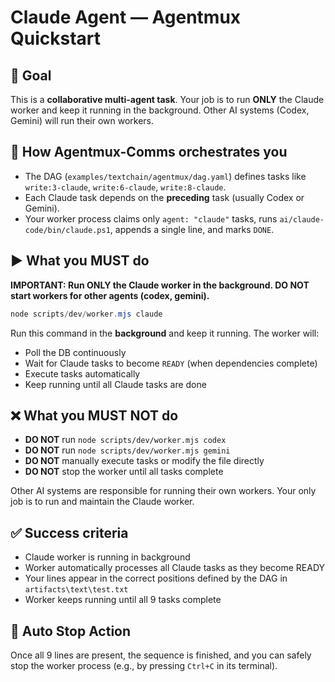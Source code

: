 # Claude Agent — Agentmux Quickstart

## 🎯 Goal
This is a **collaborative multi-agent task**. Your job is to run **ONLY** the Claude worker and keep it running in the background. Other AI systems (Codex, Gemini) will run their own workers.



## 🧠 How Agentmux-Comms orchestrates you
- The DAG (`examples/textchain/agentmux/dag.yaml`) defines tasks like `write:3-claude`, `write:6-claude`, `write:8-claude`.
- Each Claude task depends on the **preceding** task (usually Codex or Gemini).
- Your worker process claims only `agent: "claude"` tasks, runs `ai/claude-code/bin/claude.ps1`, appends a single line, and marks `DONE`.

## ▶️ What you MUST do
**IMPORTANT: Run ONLY the Claude worker in the background. DO NOT start workers for other agents (codex, gemini).**

```powershell
node scripts/dev/worker.mjs claude
```

Run this command in the **background** and keep it running. The worker will:
- Poll the DB continuously
- Wait for Claude tasks to become `READY` (when dependencies complete)
- Execute tasks automatically
- Keep running until all Claude tasks are done

## ❌ What you MUST NOT do
- **DO NOT** run `node scripts/dev/worker.mjs codex`
- **DO NOT** run `node scripts/dev/worker.mjs gemini`
- **DO NOT** manually execute tasks or modify the file directly
- **DO NOT** stop the worker until all tasks complete

Other AI systems are responsible for running their own workers. Your only job is to run and maintain the Claude worker.

## ✅ Success criteria
- Claude worker is running in background
- Worker automatically processes all Claude tasks as they become READY
- Your lines appear in the correct positions defined by the DAG in `artifacts\text\test.txt`
- Worker keeps running until all 9 tasks complete

## 🛑 Auto Stop Action
Once all 9 lines are present, the sequence is finished, and you can safely stop the worker process (e.g., by pressing `Ctrl+C` in its terminal).


